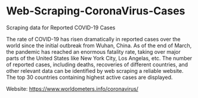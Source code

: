 # Web-Scraping-CoronaVirus-Cases
Scraping data for Reported COVID-19 Cases 

The rate of COVID-19 has risen dramatically in reported cases over the world since
the initial outbreak from Wuhan, China. As of the end of March, the pandemic has 
reached an enormous fatality rate, taking over major parts of the United States like 
New York City, Los Angelas, etc. The number of reported cases, including deaths, recoveries of
different countries, and other relevant data can be identified by web scraping a reliable website.
The top 30 countries containing highest active cases are displayed.

Website: https://www.worldometers.info/coronavirus/
